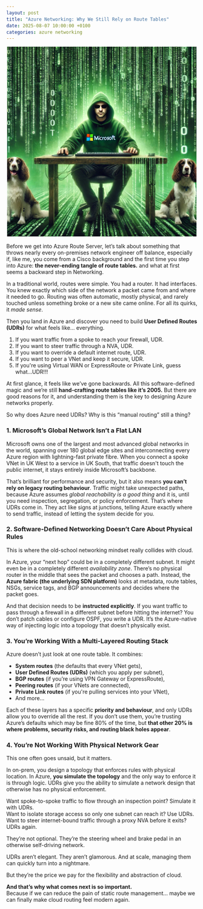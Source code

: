 ```yaml
---
layout: post
title: "Azure Networking: Why We Still Rely on Route Tables"
date: 2025-08-07 10:00:00 +0100
categories: azure networking
---
```


<p align="center">
  <img src="/assets/images/Matrix.webp" alt="Matrix-style Microsoft network wizard" width="500"/>
</p>

Before we get into Azure Route Server, let’s talk about something that throws nearly every on-premises network engineer off balance, especially if, like me, you come from a Cisco background and the first time you step into Azure: **the never-ending tangle of route tables.** and what at first seems a backward step in Networking.

In a traditional world, routes were simple. You had a router. It had interfaces. You knew exactly which side of the network a packet came from and where it needed to go. Routing was often automatic, mostly physical, and rarely touched unless something broke or a new site came online. For all its quirks, it *made sense*.

Then you land in Azure and discover you need to build **User Defined Routes (UDRs)** for what feels like… everything.

1. If you want traffic from a spoke to reach your firewall, UDR.  
2. If you want to steer traffic through a NVA, UDR.  
3. If you want to override a default internet route, UDR.  
4. If you want to peer a VNet and keep it secure, UDR.  
5. If you're using Virtual WAN or ExpressRoute or Private Link, guess what...UDR!!!

At first glance, it feels like we’ve gone backwards. All this software-defined magic and we’re still **hand-crafting route tables like it’s 2005.** But there are good reasons for it, and understanding them is the key to designing Azure networks properly.

So why does Azure need UDRs? Why is this “manual routing” still a thing?

### 1. Microsoft’s Global Network Isn’t a Flat LAN

Microsoft owns one of the largest and most advanced global networks in the world, spanning over 180 global edge sites and interconnecting every Azure region with lightning-fast private fibre. When you connect a spoke VNet in UK West to a service in UK South, that traffic doesn't touch the public internet, it stays entirely inside Microsoft’s backbone.

That’s brilliant for performance and security, but it also means **you can’t rely on legacy routing behaviour**. Traffic might take unexpected paths, because Azure assumes *global reachability is a good thing* and it is, until you need inspection, segregation, or policy enforcement. That’s where UDRs come in. They act like signs at junctions, telling Azure exactly where to send traffic, instead of letting the system decide for you.

### 2. Software-Defined Networking Doesn’t Care About Physical Rules

This is where the old-school networking mindset really collides with cloud.

In Azure, your “next hop” could be in a completely different subnet. It might even be in a completely different *availability zone*. There’s no physical router in the middle that sees the packet and chooses a path. Instead, the **Azure fabric (the underlying SDN platform)** looks at metadata, route tables, NSGs, service tags, and BGP announcements and decides where the packet goes.

And that decision needs to be **instructed explicitly**. If you want traffic to pass through a firewall in a different subnet before hitting the internet? You don’t patch cables or configure OSPF, you write a UDR. It’s the Azure-native way of injecting logic into a topology that doesn’t physically exist.

### 3. You’re Working With a Multi-Layered Routing Stack

Azure doesn’t just look at one route table. It combines:
- **System routes** (the defaults that every VNet gets),
- **User Defined Routes (UDRs)** (which you apply per subnet),
- **BGP routes** (if you’re using VPN Gateway or ExpressRoute),
- **Peering routes** (if your VNets are connected),
- **Private Link routes** (if you're pulling services into your VNet),
- And more...

Each of these layers has a specific **priority and behaviour**, and only UDRs allow you to override all the rest. If you don’t use them, you’re trusting Azure’s defaults which may be fine 80% of the time, but **that other 20% is where problems, security risks, and routing black holes appear**.

### 4. You’re Not Working With Physical Network Gear

This one often goes unsaid, but it matters.

In on-prem, you design a topology that enforces rules with physical location. In Azure, **you simulate the topology** and the only way to enforce it is through logic. UDRs give you the ability to simulate a network design that otherwise has no physical enforcement.

Want spoke-to-spoke traffic to flow through an inspection point? Simulate it with UDRs.  
Want to isolate storage access so only one subnet can reach it? Use UDRs.  
Want to steer internet-bound traffic through a proxy NVA before it exits? UDRs again.

They’re not optional. They’re the steering wheel and brake pedal in an otherwise self-driving network.

UDRs aren’t elegant. They aren’t glamorous. And at scale, managing them can quickly turn into a nightmare.

But they’re the price we pay for the flexibility and abstraction of cloud.

**And that’s why what comes next is so important.**  
Because if we can reduce the pain of static route management… maybe we can finally make cloud routing feel modern again.
